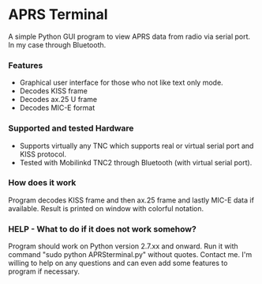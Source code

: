APRS Terminal
=============

A simple Python GUI program to view APRS data from radio via serial port. In my case through Bluetooth.

### Features
- Graphical user interface for those who not like text only mode.
- Decodes KISS frame
- Decodes ax.25 U frame
- Decodes MIC-E format

### Supported and tested Hardware
- Supports virtually any TNC which supports real or virtual serial port and KISS protocol.
- Tested with Mobilinkd TNC2 through Bluetooth (with virtual serial port).

### How does it work
Program decodes KISS frame and then ax.25 frame and lastly MIC-E data if available. Result is printed on window with colorful notation.

### HELP - What to do if it does not work somehow?
Program should work on Python version 2.7.xx and onward. Run it with command "sudo python APRSterminal.py" without quotes.
Contact me. I'm willing to help on any questions and can even add some features to program if necessary.
